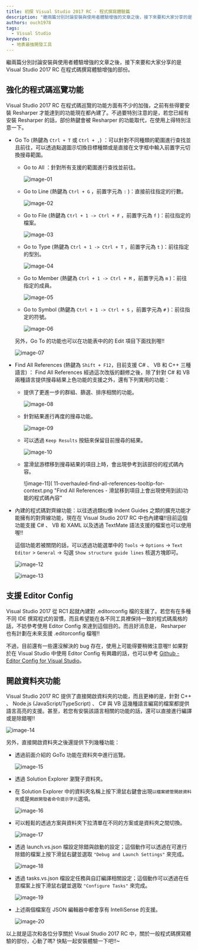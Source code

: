 ```yaml
---
title: 初探 Visual Studio 2017 RC - 程式撰寫體驗篇
description: "繼兩篇分別討論安裝與使用者體驗增強的文章之後，接下來要和大家分享的是 Visual Studio 2017 RC 在程式碼撰寫體驗增強的部份。"
authors: ouch1978
tags: 
  - Visual Studio
keywords:
  - 地表最強開發工具
---
```


繼兩篇分別討論安裝與使用者體驗增強的文章之後，接下來要和大家分享的是 Visual Studio 2017 RC 在程式碼撰寫體驗增強的部份。

<!--truncate-->

## 強化的程式碼巡覽功能

Visual Studio 2017 RC 在程式碼巡覽的功能方面有不少的加強，之前有些得要安裝 Resharper 才能達到的功能現在都內建了。不過要特別注意的是，若您已經有安裝 Resharper 的話，部份熱鍵會被 Resharper 的功能取代，在使用上得特別注意一下。

- Go To (熱鍵為 `Ctrl + T` 或 `Ctrl + ,`) ：可以針對不同種類的範圍進行查找並且前往，可以透過點選圖示切換目標種類或是直接在文字框中輸入前置字元切換搜尋範圍。

  - Go to All ：針對所有支援的範圍進行查找並前往。

    ![image-01](01-code-navigation-go-to-all.png "Go to All")

  - Go to Line (熱鍵為 `Ctrl + G` ，前置字元為 `:` )：直接前往指定的行數。

    ![image-02](02-code-navigation-go-to-line.png "Go to Line")

  - Go to File (熱鍵為 `Ctrl + 1 -> Ctrl + F` ，前置字元為 `f` )：前往指定的檔案。

    ![image-03](03-code-navigation-go-to-file.png "Go to File")

  - Go to Type (熱鍵為 `Ctrl + 1 -> Ctrl + T` ，前置字元為 `t` )：前往指定的型別。

    ![image-04](04-code-navigation-go-to-type.png "Go to Type")

  - Go to Member (熱鍵為 `Ctrl + 1 -> Ctrl + M` ，前置字元為 `m` )：前往指定的成員。

    ![image-05](05-code-navigation-go-to-member.png "Go to Member")

  - Go to Symbol (熱鍵為 `Ctrl + 1 -> Ctrl + S` ，前置字元為 `#` )：前往指定的符號。

    ![image-06](06-code-navigation-go-to-symbol.png "Go to Symbol")

  另外，Go To 的功能也可以在功能表中的的 Edit 項目下面找到喔!!

  ![image-07](07-code-navigation-go-to-from-edit-menu.png "透過功能表使用 Go to")

- Find All References (熱鍵為 `Shift + F12`，目前支援 C# 、 VB 和 C++ 三種語言) ： Find All References 經過這次改版的翻修之後，除了針對 C# 和 VB 兩種語言提供搜尋結果上色功能的支援之外，還有下列實用的功能：

  - 提供了更進一步的群組、篩選、排序相關的功能。

    ![image-08](08-overhauled-find-all-references-group-by-options.png "Find All References - Group By 提供的選項")

  - 針對結果進行再度的搜尋功能。

    ![image-09](09-overhauled-find-all-references-search-in-results.gif "Find All References - 於結果中搜尋")

  - 可以透過 `Keep Results` 按鈕來保留目前搜尋的結果。

    ![image-10](10-overhauled-find-all-references-keep-results.png "按下 Keep Results 後，結果會在下面的頁籤中保留")

  - 當滑鼠游標移到搜尋結果的項目上時，會出現參考到該部份的程式碼內容。

    ![image-11]( 11-overhauled-find-all-references-tooltip-for-context.png "Find All References - 滑鼠移到項目上會出現使用到該)功能的程式碼內容"

- 內建的程式碼對齊線功能：以往透過類似像 Indent Guides 之類的擴充功能才能擁有的對齊線功能，現在在 Visual Studio 2017 RC 中也內建囉!!目前這個功能支援 C# 、 VB 和 XAML 以及透過 TextMate 語法支援的檔案也可以使用喔!!

  這個功能若被關閉的話，可以透過功能選單中的 `Tools` -> `Options` -> `Text Editor` > `General` -> 勾選 `Show structure guide lines` 核選方塊即可。

  ![image-12](12-built-in-structure-guide-lines.png "內建的程式對齊線功能")

  ![image-13](13-show-structure-guide-lines-option.png "Show structure guide lines 選項")

## 支援 Editor Config

Visual Studio 2017 從 RC1 起就內建對 .editorconfig 檔的支援了。若您有在多種不同 IDE 撰寫程式的習慣，而且希望能在各不同工具裡保持一致的程式碼風格的話，不妨參考使用 Editor Config 來達到這個目的。而且好消息是， Resharper 也有計劃在未來支援 .editorconfig 檔喔!!

不過，目前還有一些還沒解決的 bug 存在，使用上可能得要稍微注意喔!! 如果對於在 Visual Studio 中使用 Editor Config 有興趣的話，也可以參考
[Github - Editor Config for Visual Studio][editor config for visual studio]。

[editor config for visual studio]: https://github.com/editorconfig/editorconfig-visualstudio#readme "Github - Editor Config for Visual Studio"

## 開啟資料夾功能

Visual Studio 2017 RC 提供了直接開啟資料夾的功能，而且更棒的是，針對 C++ 、 Node.js (JavaScript/TypeScript) 、 C# 與 VB 這幾種語言編寫的檔案都提供語言高亮的支援。甚至，若您有安裝該語言相關的功能的話，還可以直接進行編譯或是除錯喔!!

![image-14](14-open-folder.png "開啟資料夾功能")

另外，直接開啟資料夾之後還提供下列幾種功能：

- 透過前面介紹的 GoTo 功能在資料夾中進行巡覽。

  ![image-15](15-go-to-support-in-open-folder.png "透過 GoTo 進行巡覽")

- 透過 Solution Explorer 瀏覽子資料夾。

- 在 Solution Explorer 中的資料夾名稱上按下滑鼠右鍵會出現`以檔案總管開啟資料夾`或是`開啟開發者命令提示字元`選項。

  ![image-16](16-open-developer-command-prompt-support-in-open-folder.png "開啟資料夾或是開啟開發者命令提示字元")

- 可以輕鬆的透過方案與資料夾下拉清單在不同的方案或是資料夾之間切換。

  ![image-17](17-solution-switch-through-solution-selector-dropdown.png "透過方案與資料夾下拉清單在不同的方案或是資料夾之間切換")

- 透過 launch.vs.json 檔設定除錯與啟動的設定；這個動作可以透過在可進行除錯的檔案上按下滑鼠右鍵並選取 `"Debug and Launch Settings"` 來完成。

  ![image-18](18-debug-and-launch-settings.png "Debug and Launch Settings")

- 透過 tasks.vs.json 檔設定任務與自訂編譯相關設定；這個動作可以透過在任意檔案上按下滑鼠右鍵並選取 `"Configure Tasks"` 來完成。

  ![image-19](19-configure-tasks.png "Configure Tasks")

- 上述兩個檔案在 JSON 編輯器中都會享有 IntelliSense 的支援。

  ![image-20](20-intellisense-support.png "上述兩個檔案在 JSON 編輯器中都會享有 IntelliSense 的支援")

以上就是這次和各位分享關於 Visual Studio 2017 RC 中，關於一般程式碼撰寫體驗的部份，心動了嗎? 快點一起安裝體驗一下吧!!~
